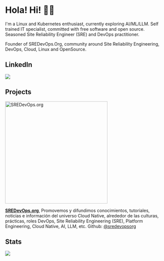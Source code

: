 # Hola! Hi! 🧑‍💻 

I'm a Linux and Kubernetes enthusiast, currently exploring AI/ML/LLM. Self trained IT specialist, committed with free software and open source. Seasoned Site Reliability Engineer (SRE) and DevOps practitioner.

Founder of SREDevOps.Org, community around Site Reliability Engineering, DevOps, Cloud, Linux and OpenSource.

## LinkedIn
<a href="https://linkedin.com/in/nicolas-georger"><img src="https://github.com/ngeorger/ngeorger/assets/34670018/0030694f-c7d3-4dd1-925f-ad35630a0eb5" /></a>

## Projects
<a href="https://sredevops.org" target="_blank"> <img width="330px" alt="SREDevOps.org" src="https://sredevops.org/content/images/2023/10/SREDevOpsOrg-h-2.svg"></a>

**[SREDevOps.org](https://sredevops.org)**, Promovemos y difundimos conocimientos, tutoriales, noticias e información del universo Cloud Native, alrededor de las culturas, prácticas, roles DevOps, Site Reliability Engineering (SRE), Platform Engineering, Cloud Native, AI, LLM, etc. Github: [@sredevopsorg](https://github.com/sredevopsorg)

## Stats
<img src="https://ngeorger.vercel.app/api?username=ngeorger&show_icons=true&line_height=24&count_private=true&title_color=ffffff&text_color=ffffff&icon_color=008B8B&bg_color=000000"></img>
